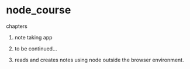 # node_course

chapters
1. note taking app
2. to be continued...


1. reads and creates notes using node outside the browser environment.
